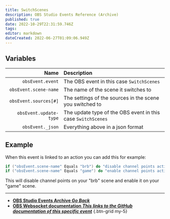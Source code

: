 ```yaml
---
title: SwitchScenes
description: OBS Studio Events Reference (Archive)
published: true
date: 2022-10-29T22:31:59.746Z
tags: 
editor: markdown
dateCreated: 2022-06-27T01:09:06.949Z
---
```


## Variables
Name | Description
----:|:------------
`obsEvent.event` | The OBS event in this case `SwitchScenes`
`obsEvent.scene-name` | The name of the scene it switches to
`obsEvent.sources[#]` | The settings of the sources in the scene you switched to
`obsEvent.update-type` | The update type of the OBS event in this case `SwitchScenes`
`obsEvent._json` | Everything above in a json format

## Example
When this event is linked to an action you can add this for example:
```csharp
if ("obsEvent.scene-name" Equals "brb") do "disable channel points action" then "break"
if ("obsEvent.scene-name" Equals "game") do "enable channel points action" then "break"
```
This will disable channel points on your "brb" scene and enable it on your "game" scene.

---

- [<i class="mdi mdi-chevron-left"></i>**OBS Studio Events Archive *Go Back***](/Broadcasters/OBS/Archive/Events)
- [<i class="mdi mdi-github"></i> **OBS Websocket documentation *This links to the GitHub documentation of this specific event***](https://github.com/obsproject/obs-websocket/blob/4.x-current/docs/generated/protocol.md#switchscenes)
{.btn-grid my-5}